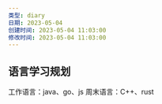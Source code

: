 ```yaml
---
类型: diary
日期: 2023-05-04
创建时间: 2023-05-04 11:03:00
修改时间: 2023-05-04 11:03:00
---
```


## 语言学习规划

工作语言：java、go、js
周末语言：C++、rust
